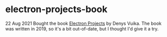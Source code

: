 # electron-projects-book

22 Aug 2021
Bought the book [Electron Projects](https://www.packtpub.com/mobile/electron-projects?utm_source=github&utm_medium=repository&utm_campaign=9781838552206) by Denys Vuika.  The book was written in 2019, so it's a bit out-of-date, but I thought I'd give it a try.  
